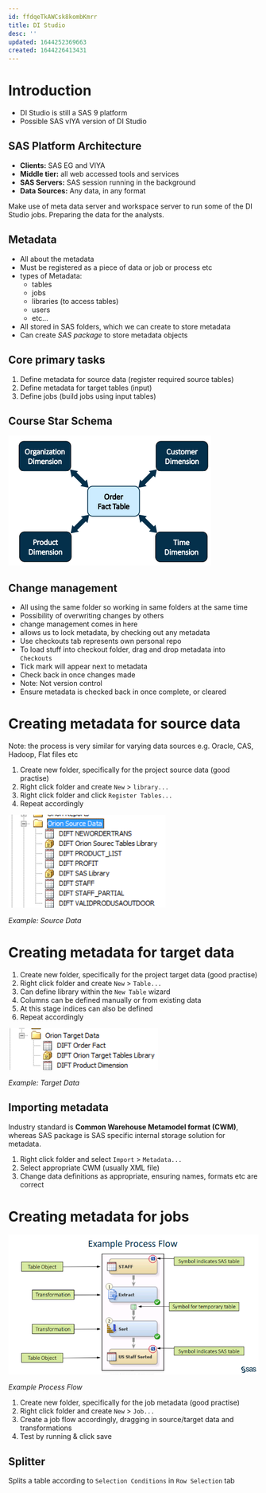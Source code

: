 ```yaml
---
id: ffdqeTkAWCsk8kombKmrr
title: DI Studio
desc: ''
updated: 1644252369663
created: 1644226413431
---
```


# Introduction

- DI Studio is still a SAS 9 platform
- Possible SAS vIYA version of DI Studio

## SAS Platform Architecture

- **Clients:** SAS EG and VIYA
- **Middle tier:** all web accessed tools and services
- **SAS Servers:** SAS session running in the background
- **Data Sources:** Any data, in any format

Make use of meta data server and workspace server to run some of the DI Studio jobs. Preparing the data for the analysts.

## Metadata
- All about the metadata
- Must be registered as a piece of data or job or process etc
- types of Metadata:
    - tables
    - jobs
    - libraries (to access tables)
    - users
    - etc...
- All stored in SAS folders, which we can create to store metadata
- Can create _SAS package_ to store metadata objects

## Core primary tasks
1. Define metadata for source data (register required source tables)
2. Define metadata for target tables (input)
3. Define jobs (build jobs using input tables)

## Course Star Schema
![](/assets/images/2022-02-07-10-25-59.png)

## Change management
- All using the same folder so working in same folders at the same time
- Possibility of overwriting changes by others
- change management comes in here
- allows us to lock metadata, by checking out any metadata
- Use checkouts tab represents own personal repo
- To load stuff into checkout folder, drag and drop metadata into `Checkouts`
- Tick mark will appear next to metadata
- Check back in once changes made
- Note: Not version control
- Ensure metadata is checked back in once complete, or cleared

# Creating metadata for source data
Note: the process is very similar for varying data sources e.g. Oracle, CAS, Hadoop, Flat files etc

1. Create new folder, specifically for the project source data (good practise)
2. Right click folder and create `New` > `library...`
3. Right click folder and click `Register Tables...`
4. Repeat accordingly

![Example: source data](/assets/images/2022-02-07-13-44-49.png)

*Example: Source Data*


# Creating metadata for target data
1. Create new folder, specifically for the project target data (good practise)
2. Right click folder and create `New` > `Table...`
3. Can define library within the `New Table` wizard
4. Columns can be defined manually or from existing data
5. At this stage indices can also be defined
4. Repeat accordingly

![Example: target data](/assets/images/2022-02-07-15-35-42.png)

*Example: Target Data*


## Importing metadata
Industry standard is **Common Warehouse Metamodel format (CWM)**, whereas SAS package is SAS specific internal storage solution for metadata.

1. Right click folder and select `Import` > `Metadata...`
2. Select appropriate CWM (usually XML file)
3. Change data definitions as appropriate, ensuring names, formats etc are correct


# Creating metadata for jobs

![Example Process Flow](/assets/images/2022-02-07-16-04-22.png)

*Example Process Flow*

1. Create new folder, specifically for the job metadata (good practise)
2. Right click folder and create `New` > `Job...`
3. Create a job flow accordingly, dragging in source/target data and transformations
4. Test by running & click save

## Splitter
Splits a table according to `Selection Conditions` in `Row Selection` tab












